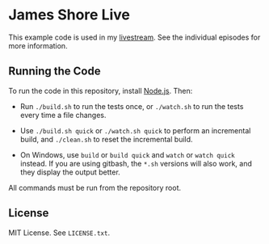 James Shore Live
================

This example code is used in my [livestream](https://www.jamesshore.com/Blog/Lunch-and-Learn/). See the individual episodes for more information.


Running the Code
----------------

To run the code in this repository, install [Node.js](http://nodejs.org). Then:

* Run `./build.sh` to run the tests once, or `./watch.sh` to run the tests every time a file changes.

* Use `./build.sh quick` or `./watch.sh quick` to perform an incremental build, and `./clean.sh` to reset the incremental build.

* On Windows, use `build` or `build quick` and `watch` or `watch quick` instead. If you are using gitbash, the `*.sh` versions will also work, and they display the output better.

All commands must be run from the repository root.


License
-------

MIT License. See `LICENSE.txt`.